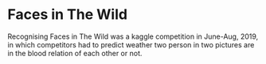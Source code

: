 # Faces in The Wild

Recognising Faces in The Wild was a kaggle competition in June-Aug, 2019, in which competitors had to predict weather two person in two pictures are in the blood relation of each other or not.
